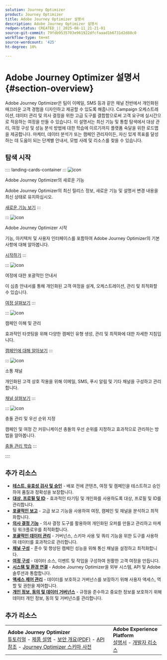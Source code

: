 ```yaml
---
solution: Journey Optimizer
product: Journey Optimizer
title: Adobe Journey Optimizer 설명서
description: Adobe Journey Optimizer 설명서
redpen-status: CREATED_||_2025-08-11_21-21-01
source-git-commit: 79fdb9535703e961922dfcfaaad1b6731d2d88c0
workflow-type: tm+mt
source-wordcount: '425'
ht-degree: 10%

---
```



# Adobe Journey Optimizer 설명서{#section-overview}

Adobe Journey Optimizer은 팀이 이메일, SMS 등과 같은 채널 전반에서 개인화된 매끄러운 고객 경험을 디자인하고 제공할 수 있도록 해줍니다. Campaign 오케스트레이션, 데이터 관리 및 의사 결정을 위한 고급 도구를 결합함으로써 고객 요구에 실시간으로 적응하는 여정을 만들 수 있습니다. 이 설명서는 최신 기능 및 통합 탐색에서 대상 관리, 여정 구성 및 성능 분석 방법에 대한 학습에 이르기까지 플랫폼 숙달을 위한 로드맵을 제공합니다. 마케터, 데이터 분석가 또는 캠페인 관리자이든, 자신 있게 목표를 달성하는 데 도움이 되는 단계별 안내서, 모범 사례 및 리소스를 찾을 수 있습니다.

## 탐색 시작

:::: landing-cards-container
:::
![icon](https://cdn.experienceleague.adobe.com/icons/list-check.svg)

Adobe Journey Optimizer의 새로운 기능

Adobe Journey Optimizer의 최신 릴리스 정보, 새로운 기능 및 설명서 변경 내용을 최신 상태로 유지하십시오.

[새로운 기능 보기](./rp_landing_pages/whats-new-landing-page.md)
:::

:::
![icon](https://cdn.experienceleague.adobe.com/icons/circle-play.svg)

Adobe Journey Optimizer 시작

기능, 아키텍처 및 사용자 인터페이스를 포함하여 Adobe Journey Optimizer의 기본 사항에 대해 알아봅니다.

[시작하기](./rp_landing_pages/get-started-landing-page.md)
:::

:::
![icon](https://cdn.experienceleague.adobe.com/icons/code-branch.svg)

여정에 대한 포괄적인 안내서

이 심층 안내서를 통해 개인화된 고객 여정을 설계, 오케스트레이션, 관리 및 최적화할 수 있습니다.

[여정 살펴보기](./rp_landing_pages/orchestrate-journeys-landing-page.md)
:::

:::
![icon](https://cdn.experienceleague.adobe.com/icons/bullhorn.svg)

캠페인 이해 및 관리

효과적인 타겟팅을 위해 다양한 캠페인 유형 생성, 관리 및 최적화에 대한 자세한 지침입니다.

[캠페인에 대해 알아보기](./rp_landing_pages/campaigns-landing-page.md)
:::

:::
![icon](https://cdn.experienceleague.adobe.com/icons/envelope.svg)

소통 채널

개인화된 고객 상호 작용을 위해 이메일, SMS, 푸시 알림 및 기타 채널을 구성하고 관리합니다.

[채널 살펴보기](./using/channels/gs-channels.md)
:::

:::
![icon](https://cdn.experienceleague.adobe.com/icons/scale-balanced.svg)

충돌 관리 및 우선 순위 지정

캠페인 및 여정 간 커뮤니케이션 충돌의 우선 순위를 지정하고 효과적으로 관리하는 방법을 알아봅니다.

[충돌 관리 학습](./rp_landing_pages/conflict-prioritization-landing-page.md)
:::

::::


## 추가 리소스

- **[테스트, 유효성 검사 및 승인](./rp_landing_pages/test-landing-page.md)** - 배포 전에 콘텐츠, 여정 및 캠페인을 테스트하고 승인하여 품질과 정확성을 보장합니다.
- **[대상, 프로필 및 ID](./rp_landing_pages/audiences-profiles-identities-landing-page.md)** - 효과적인 타기팅 및 개인화를 사용하도록 대상, 프로필 및 ID를 관리합니다.
- **[포괄적인 보고](./rp_landing_pages/reporting-landing-page.md)** - 고급 보고 기능을 사용하여 여정, 캠페인 및 채널을 분석하고 최적화합니다.
- **[의사 결정 기능](./rp_landing_pages/decisioning-landing-page.md)** - 의사 결정 도구를 활용하여 개인화된 오퍼를 만들고 관리하고 마케팅 워크플로우를 최적화합니다.
- **[포괄적인 데이터 관리](./rp_landing_pages/data-management-landing-page.md)** - 거버넌스, 스키마 사용 및 쿼리 기능을 위한 도구를 사용하여 데이터를 효과적으로 관리합니다.
- **[채널 구성](./rp_landing_pages/configuration-landing-page.md)** - 준수 및 향상된 캠페인 성능을 위해 통신 채널을 설정하고 최적화합니다.
- **[여정 구성](./rp_landing_pages/configure-journeys-landing-page.md)** - 데이터 소스, 이벤트 및 작업을 구성하여 원활한 고객 여정을 만듭니다.
- **[시스템 및 환경 연결](./rp_landing_pages/connect-systems-landing-page.md)** - Adobe Journey Optimizer을 외부 시스템, API 및 Adobe 솔루션과 통합합니다.
- **[액세스 제어 관리](./rp_landing_pages/access-control-landing-page.md)** - 데이터를 보호하고 거버넌스를 보장하기 위해 사용자 액세스, 역할 및 권한을 제어합니다.
- **[개인 정보, 동의 및 데이터 거버넌스](./rp_landing_pages/privacy-landing-page.md)** - 규정을 준수하고 중요한 정보를 보호하기 위해 데이터 개인 정보, 동의 및 거버넌스를 관리합니다.

## 추가 리소스

<table style="table-layout:fixed"><tr style="border: 0;">
<td><strong>Adobe Journey Optimizer</strong><br/>
<a href="https://experienceleague.adobe.com/docs/journey-optimizer-learn/tutorials/overview.html?lang=ko-KR" target="_blank">튜토리얼</a> - <a href="https://helpx.adobe.com/kr/legal/product-descriptions/adobe-journey-optimizer.html" target="_blank">제품 설명</a> - <a href="https://www.adobe.com/content/dam/cc/en/security/pdfs/AJO_SecurityOverview.pdf" target="_blank">보안 개요(PDF)</a> - <a href="https://developer.adobe.com/journey-optimizer-apis/" target="_blank">API 참조</a> - <a href="https://experienceleague.adobe.com/tools/ajo-schemas/schema-dictionary.html?lang=ko" target="_blank">Journey Optimizer 스키마 사전</a>

</td>
<td><strong>Adobe Experience Platform</strong><br/>
<a href="https://experienceleague.adobe.com/docs/experience-platform/landing/home.html?lang=ko" target="_blank">설명서</a> - <a href="https://www.adobe.com/kr/experience-platform/documentation-and-developer-resources.html" target="_blank">개발자 리소스</a>
</td>
</tr></table>

<!--table style="table-layout:auto"><tr style="border: 0;"><td><img src="using/assets/do-not-localize/newsletter.png"></td><td>
<b>Stay informed and elevate your Adobe Journey Optimizer experience!</b><br/>Sign up for our quarterly newsletter. Gain exclusive access to the latest product updates, captivating stories, real-world use cases, valuable tips, and more – all delivered directly to your inbox every quarter. <a href="https://www.adobe.com/subscription/Adobe_Journey_Optimizer_NL.html">Sign up today!</a></td></tr></table-->
